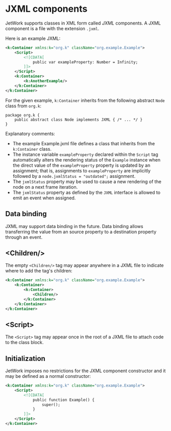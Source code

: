 # JXML components

JetWork supports classes in XML form called *JXML* components. A JXML component is a file with the extension `.jxml`.

Here is an example JXML:

```xml
<k:Container xmlns:k="org.k" className="org.example.Example">
    <Script>
        <![CDATA[
            public var exampleProperty: Number = Infinity;
        ]]>
    </Script>
    <k:Container>
        <k:AnotherExample/>
    </k:Container>
</k:Container>
```

For the given example, `k:Container` inherits from the following abstract `Node` class from `org.k`:

```
package org.k {
    public abstract class Node implements JXML { /* ... */ }
}
```

Explanatory comments:

* The example Example.jxml file defines a class that inherits from the `k:Container` class.
* The instance variable `exampleProperty` declared within the `Script` tag automatically alters the rendering status of the `Example` instance when the direct value of the `exampleProperty` property is updated by an assignment; that is, assignments to `exampleProperty` are implicitly followed by a `node.jxmlStatus = "outdated";` assignment.
* The `jxmlStatus` property may be used to cause a new rendering of the node on a next frame iteration.
* The `jxmlStatus` property as defined by the `JXML` interface is allowed to emit an event when assigned.

## Data binding

JXML may support data binding in the future. Data binding allows transferring the value from an source property to a destination property through an event.

## \<Children/\>

The empty `<Children/>` tag may appear anywhere in a JXML file to indicate where to add the tag's children:

```xml
<k:Container xmlns:k="org.k" className="org.example.Example">
    <k:Container>
        <k:Container>
            <Children/>
        </k:Container>
    </k:Container>
</k:Container>
```

## \<Script\>

The `<Script>` tag may appear once in the root of a JXML file to attach code to the class block.

## Initialization

JetWork imposes no restrictions for the JXML component constructor and it may be defined as a normal constructor:

```xml
<k:Container xmlns:k="org.k" className="org.example.Example">
    <Script>
        <![CDATA[
            public function Example() {
                super();
            }
        ]]>
    </Script>
</k:Container>
```